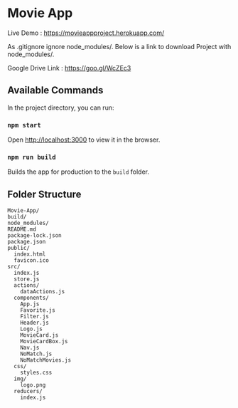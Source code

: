 # Movie App

Live Demo : https://movieappproject.herokuapp.com/

As .gitignore ignore node_modules/. Below is a link to download Project with node_modules/.

Google Drive Link : https://goo.gl/WcZEc3

## Available Commands

In the project directory, you can run:

### `npm start`

Open [http://localhost:3000](http://localhost:3000) to view it in the browser.

### `npm run build`

Builds the app for production to the `build` folder.<br>


## Folder Structure

```
Movie-App/
build/
node_modules/
README.md
package-lock.json
package.json
public/
  index.html
  favicon.ico
src/
  index.js
  store.js
  actions/
    dataActions.js
  components/
    App.js
    Favorite.js
    Filter.js
    Header.js
    Logo.js
    MovieCard.js
    MovieCardBox.js
    Nav.js
    NoMatch.js
    NoMatchMovies.js
  css/
    styles.css
  img/
    logo.png
  reducers/
    index.js

```

